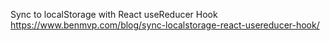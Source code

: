 Sync to localStorage with React useReducer Hook
https://www.benmvp.com/blog/sync-localstorage-react-usereducer-hook/

